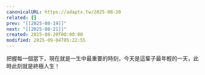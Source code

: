 ```yaml
---
canonicalURL: https://adaptx.tw/2025-08-20
related: []
prev: "[[2025-08-19]]"
next: "[[2025-08-21]]"
created: 2025-08-20T00:00:00
modified: 2025-09-04T05:22:55
---
```


把握每一個當下，現在就是一生中最重要的時刻，今天是這輩子最年輕的一天，此時此刻就是終極人生！
